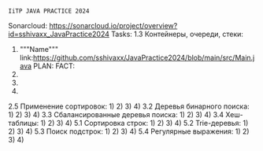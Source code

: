                                                                                 IiTP JAVA PRACTICE 2024
Sonarcloud: https://sonarcloud.io/project/overview?id=sshivaxx_JavaPractice2024
Tasks:
1.3 Контейнеры, очереди, стеки:
1) """Name""" link:https://github.com/sshivaxx/JavaPractice2024/blob/main/src/Main.java PLAN: FACT:
2) 
3)
4)
2.5 Применение сортировок:
1)
2)
3)
4)
3.2 Деревья бинарного поиска:
1)
2)
3)
4)
3.3 Сбалансированные деревья поиска:
1)
2)
3)
4)
3.4 Хеш-таблицы:
1)
2)
3)
4)
5.1 Сортировка строк:
1)
2)
3)
4)
5.2 Trie-деревья:
1)
2)
3)
4)
5.3 Поиск подстрок:
1)
2)
3)
4)
5.4 Регулярные выражения:
1)
2)
3)
4)
